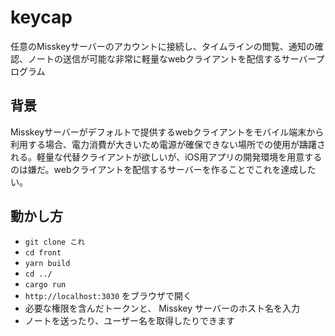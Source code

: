 # keycap
任意のMisskeyサーバーのアカウントに接続し、タイムラインの閲覧、通知の確認、ノートの送信が可能な非常に軽量なwebクライアントを配信するサーバープログラム

## 背景
Misskeyサーバーがデフォルトで提供するwebクライアントをモバイル端末から利用する場合、電力消費が大きいため電源が確保できない場所での使用が躊躇される。軽量な代替クライアントが欲しいが、iOS用アプリの開発環境を用意するのは嫌だ。webクライアントを配信するサーバーを作ることでこれを達成したい。

## 動かし方
- `git clone これ`
- `cd front`
- `yarn build`
- `cd ../`
- `cargo run`
- `http://localhost:3030` をブラウザで開く
- 必要な権限を含んだトークンと、 Misskey サーバーのホスト名を入力
- ノートを送ったり、ユーザー名を取得したりできます